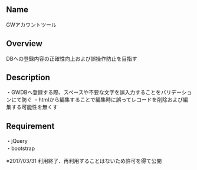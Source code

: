 ## Name  
GWアカウントツール

## Overview  
DBへの登録内容の正確性向上および誤操作防止を目指す

## Description  
・GWDBへ登録する際、スペースや不要な文字を誤入力することをバリデーションにて防ぐ
・htmlから編集することで編集時に誤ってレコードを削除および編集する可能性を無くす

## Requirement  
・jQuery  
・bootstrap  
  
※2017/03/31 利用終了、再利用することはないため許可を得て公開
